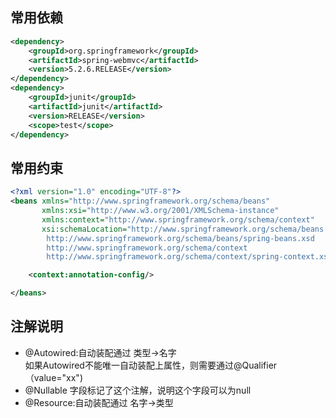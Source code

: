 ## 常用依赖
```xml
<dependency>
    <groupId>org.springframework</groupId>
    <artifactId>spring-webmvc</artifactId>
    <version>5.2.6.RELEASE</version>
</dependency>
<dependency>
    <groupId>junit</groupId>
    <artifactId>junit</artifactId>
    <version>RELEASE</version>
    <scope>test</scope>
</dependency>
```

## 常用约束
```xml
<?xml version="1.0" encoding="UTF-8"?>
<beans xmlns="http://www.springframework.org/schema/beans"
       xmlns:xsi="http://www.w3.org/2001/XMLSchema-instance"
       xmlns:context="http://www.springframework.org/schema/context"
       xsi:schemaLocation="http://www.springframework.org/schema/beans
        http://www.springframework.org/schema/beans/spring-beans.xsd
        http://www.springframework.org/schema/context
        http://www.springframework.org/schema/context/spring-context.xsd">

    <context:annotation-config/>

</beans>
```
## 注解说明
- @Autowired:自动装配通过 类型->名字<br>
  如果Autowired不能唯一自动装配上属性，则需要通过@Qualifier（value="xx")
- @Nullable 字段标记了这个注解，说明这个字段可以为null
- @Resource:自动装配通过 名字->类型
